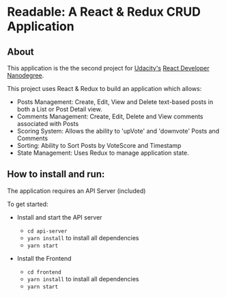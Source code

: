 # Readable: A React & Redux CRUD Application

About
---- 
This application is  the the second project for [Udacity's](httpd://www.udacity.com) [React Developer Nanodegree](https://www.udacity.com/course/react-nanodegree--nd019).

This project uses React & Redux to build an application which allows:
* Posts Management: Create, Edit, View and Delete text-based posts in both a List or Post Detail view.
* Comments Management: Create, Edit, Delete and View comments associated with Posts
* Scoring System: Allows the ability to 'upVote' and 'downvote' Posts and Comments
* Sorting: Ability to Sort Posts by VoteScore and Timestamp
* State Management: Uses Redux to manage application state.



How to  install and run:
---- 
The application requires an API Server (included)

To get started:

* Install and start the API server
	- `cd api-server`
	- `yarn install` to install all dependencies 
	- `yarn start`

* Install the Frontend
	- `cd frontend`
	- `yarn install` to install all dependencies 
	- `yarn start`

